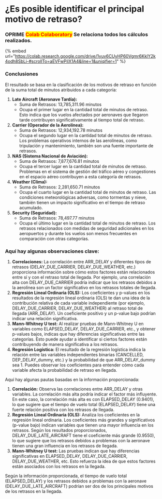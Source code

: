 # ¿Es posible identificar el principal motivo de retraso?

### OPRIME <mark style="color:red;">**Colab Colaboratory**</mark> Se relaciona todos los cálculos realizados.

{% embed url="https://colab.research.google.com/drive/1yuv6CUyHP60Vgmr6KklY2k4odh8SbLi-#scrollTo=aEVFwPiIX1A4&line=1&uniqifier=1" %}

### Conclusiones

El resultado se basa en la clasificación de los motivos de retraso en función de la suma total de minutos atribuidos a cada categoría:

1. **Late Aircraft (Aeronave Tardía):**
   * Suma de Retrasos: 13,785,311.96 minutos
   * Ocupa el primer lugar en la cantidad total de minutos de retraso. Esto indica que los vuelos afectados por aeronaves que llegaron tarde contribuyen significativamente al tiempo total de retraso.
2. **Carrier (Operador de la Aerolínea):**
   * Suma de Retrasos: 12,934,192.78 minutos
   * Ocupa el segundo lugar en la cantidad total de minutos de retraso. Los problemas operativos internos de las aerolíneas, como tripulación y mantenimiento, también son una fuente importante de retrasos.
3. **NAS (Sistema Nacional de Aviación):**
   * Suma de Retrasos: 7,877,676.81 minutos
   * Ocupa el tercer lugar en la cantidad total de minutos de retraso. Problemas en el sistema de gestión del tráfico aéreo y congestiones en el espacio aéreo contribuyen a esta categoría de retrasos.
4. **Weather (Clima):**
   * Suma de Retrasos: 2,281,650.71 minutos
   * Ocupa el cuarto lugar en la cantidad total de minutos de retraso. Las condiciones meteorológicas adversas, como tormentas y nieve, también tienen un impacto significativo en el tiempo de retraso acumulado.
5. **Security (Seguridad):**
   * Suma de Retrasos: 78,497.77 minutos
   * Ocupa el último lugar en la cantidad total de minutos de retraso. Los retrasos relacionados con medidas de seguridad adicionales en los aeropuertos y durante los vuelos son menos frecuentes en comparación con otras categorías.

### **Aquí hay algunas observaciones clave:**

1. **Correlaciones:** La correlación entre ARR\_DELAY y diferentes tipos de retrasos (DELAY\_DUE\_CARRIER, DELAY\_DUE\_WEATHER, etc.) proporciona información sobre cómo estos factores están relacionados entre sí y con el retraso total de llegada. Por ejemplo, una correlación alta con DELAY\_DUE\_CARRIER podría indicar que los retrasos debidos a la aerolínea son un factor significativo en los retrasos totales de llegada.
2. **Regresión Lineal Ordinaria (OLS):** Los coeficientes y p-values en los resultados de la regresión lineal ordinaria (OLS) te dan una idea de la contribución relativa de cada variable independiente (por ejemplo, DELAY\_DUE\_CARRIER, DELAY\_DUE\_WEATHER) al retraso total de llegada (ARR\_DELAY). Un coeficiente positivo y un p-value bajo podrían indicar una relación significativa.
3. **Mann-Whitney U test:** Al realizar pruebas de Mann-Whitney U en variables como ELAPSED\_DELAY, DELAY\_DUE\_CARRIER, etc., y obtener p-values bajos, indicas que hay diferencias significativas entre las categorías. Esto puede ayudar a identificar si ciertos factores están contribuyendo de manera significativa a los retrasos.
4. **Regresión Logística:** El resultado de la regresión logística indica la relación entre las variables independientes binarias (CANCELLED, DEP\_DELAY\_dummy, etc.) y la probabilidad de que ARR\_DELAY\_dummy sea 1. Puedes observar los coeficientes para entender cómo cada variable afecta la probabilidad de retraso en llegada.

Aquí hay algunas pautas basadas en la información proporcionada:

1. **Correlación:** Observa las correlaciones entre ARR\_DELAY y otras variables. La correlación más alta podría indicar el factor más influyente. En este caso, la correlación más alta es con ELAPSED\_DELAY (0.9401), lo que sugiere que el tiempo de vuelo total (ELAPSED\_DELAY) tiene una fuerte relación positiva con los retrasos de llegada.
2. **Regresión Lineal Ordinaria (OLS):** Analiza los coeficientes en la regresión lineal ordinaria. Los coeficientes más grandes y significativos (p-value bajo) indican variables que tienen una mayor influencia en los retrasos. Según los resultados proporcionados, DELAY\_DUE\_LATE\_AIRCRAFT tiene el coeficiente más grande (0.9550), lo que sugiere que los retrasos debidos a problemas con la aeronave tienen una gran influencia en los retrasos de llegada.
3. **Mann-Whitney U test:** Las pruebas indican que hay diferencias significativas en ELAPSED\_DELAY, DELAY\_DUE\_CARRIER, DELAY\_DUE\_WEATHER, etc. Esto refuerza la idea de que estos factores están asociados con los retrasos en la llegada.

Según la información proporcionada, el tiempo de vuelo total (ELAPSED\_DELAY) y los retrasos debidos a problemas con la aeronave (DELAY\_DUE\_LATE\_AIRCRAFT) podrían ser dos de los principales motivos de los retrasos en la llegada.&#x20;
